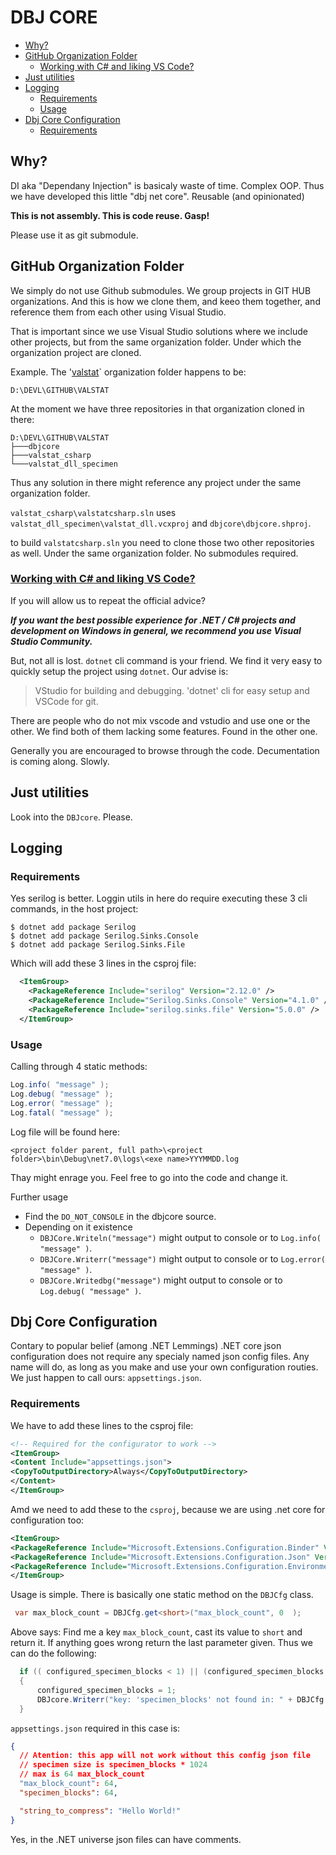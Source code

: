 <h1>DBJ CORE</h1>

- [Why?](#why)
- [GitHub Organization Folder](#github-organization-folder)
  - [Working with C# and liking VS Code?](#working-with-c-and-liking-vs-code)
- [Just utilities](#just-utilities)
- [Logging](#logging)
  - [Requirements](#requirements)
  - [Usage](#usage)
- [Dbj Core Configuration](#dbj-core-configuration)
  - [Requirements](#requirements-1)


## Why?
DI aka "Dependany Injection" is basicaly waste of time. Complex OOP. Thus we have developed this little "dbj net core". Reusable (and opinionated)

 **This is not assembly. This is code reuse. Gasp!**

 Please use it as git submodule.

## GitHub Organization Folder

We simply do not use Github submodules. We group projects in GIT HUB organizations. And this is how we clone them, and keeo them together, and reference them from each other using Visual Studio.

That is important since we use Visual Studio solutions where we include other projects, but from the same organization folder. Under which the organization project are cloned.

Example. The '[valstat](https://github.com/valstat)` organization folder happens to be: 
```
D:\DEVL\GITHUB\VALSTAT
```
At the moment we have three repositories in that organization cloned in there: 
```
D:\DEVL\GITHUB\VALSTAT
├───dbjcore
├───valstat_csharp
└───valstat_dll_specimen
```
Thus any solution in there might reference any project under the same organization folder.

`valstat_csharp\valstatcsharp.sln` uses `valstat_dll_specimen\valstat_dll.vcxproj` and `dbjcore\dbjcore.shproj`.

to build `valstatcsharp.sln` you need to clone those two other repositories as well. Under the same organization folder. No submodules required.

### [Working with C# and liking VS Code?](https://code.visualstudio.com/docs/languages/csharp)
 
If you will allow us to repeat the official advice?

 ***If you want the best possible experience for .NET / C# projects and development on Windows in general, we recommend you use Visual Studio Community.***

 But, not all is lost. `dotnet` cli command is your friend. We find it very easy to quickly setup the project using `dotnet`. Our advise is:

 > VStudio for building and debugging. 'dotnet' cli for easy setup and VSCode for git.

 There are people who do not mix vscode and vstudio and use one or the other. We find both of them lacking some features. Found in the other one.

 Generally you are encouraged to browse through the code. Decumentation is coming along. Slowly.

## Just utilities

Look into the `DBJcore`. Please.

## Logging
### Requirements
Yes serilog is better. Loggin utils in here do require executing these 3 cli commands, in the host project:

```
$ dotnet add package Serilog
$ dotnet add package Serilog.Sinks.Console
$ dotnet add package Serilog.Sinks.File
```
Which will add these 3 lines in the csproj file:
```xml
  <ItemGroup>
    <PackageReference Include="serilog" Version="2.12.0" />
    <PackageReference Include="Serilog.Sinks.Console" Version="4.1.0" />
    <PackageReference Include="serilog.sinks.file" Version="5.0.0" />
  </ItemGroup>
```
### Usage
Calling through 4 static methods:
```c#
Log.info( "message" );
Log.debug( "message" );
Log.error( "message" );
Log.fatal( "message" );
```
Log file will be found here:
```
<project folder parent, full path>\<project folder>\bin\Debug\net7.0\logs\<exe name>YYYMMDD.log
```
Thay might enrage you. Feel free to go into the code and change it. 

Further usage

- Find the `DO_NOT_CONSOLE` in the dbjcore source. 
- Depending on it existence 
  - `DBJCore.Writeln("message")` might output to console or to `Log.info( "message" )`.
  - `DBJCore.Writerr("message")` might output to console or to `Log.error( "message" )`.
  - `DBJCore.Writedbg("message")` might output to console or to `Log.debug( "message" )`.


## Dbj Core Configuration 
Contary to popular belief (among .NET Lemmings) .NET core json configuration does not require any specialy named json config files. Any name will do, as long as you make and use your own configuration routies. We just happen to call ours: `appsettings.json`. 

### Requirements

We have to add these lines to the csproj file:

```xml
<!-- Required for the configurator to work -->
<ItemGroup>
<Content Include="appsettings.json">
<CopyToOutputDirectory>Always</CopyToOutputDirectory>
</Content>
</ItemGroup>
```

Amd we need to add these to the `csproj`, because we are using .net core for configuration too:

```xml
<ItemGroup>
<PackageReference Include="Microsoft.Extensions.Configuration.Binder" Version="6.0.0" />
<PackageReference Include="Microsoft.Extensions.Configuration.Json" Version="7.0.0" />
<PackageReference Include="Microsoft.Extensions.Configuration.EnvironmentVariables" Version="7.0.0" />
</ItemGroup>
```
Usage is simple. There is basically one static method on the `DBJCfg` class. 
```c#
 var max_block_count = DBJCfg.get<short>("max_block_count", 0  );
```
Above says: Find me a key `max_block_count`, cast its value to `short` and return it. If anything goes wrong return the last parameter given. Thus we can do the following:
```c#
  if (( configured_specimen_blocks < 1) || (configured_specimen_blocks > max_block_count) )
  {
      configured_specimen_blocks = 1;
      DBJcore.Writerr("key: 'specimen_blocks' not found in: " + DBJCfg.FileName + ", going to use default value: " + 1);
  }
```
`appsettings.json` required in this case is:
```json
{
  // Atention: this app will not work without this config json file
  // specimen size is specimen_blocks * 1024
  // max is 64 max_block_count
  "max_block_count": 64,
  "specimen_blocks": 64,

  "string_to_compress": "Hello World!"
}
```
Yes, in the .NET universe json files can have comments.
